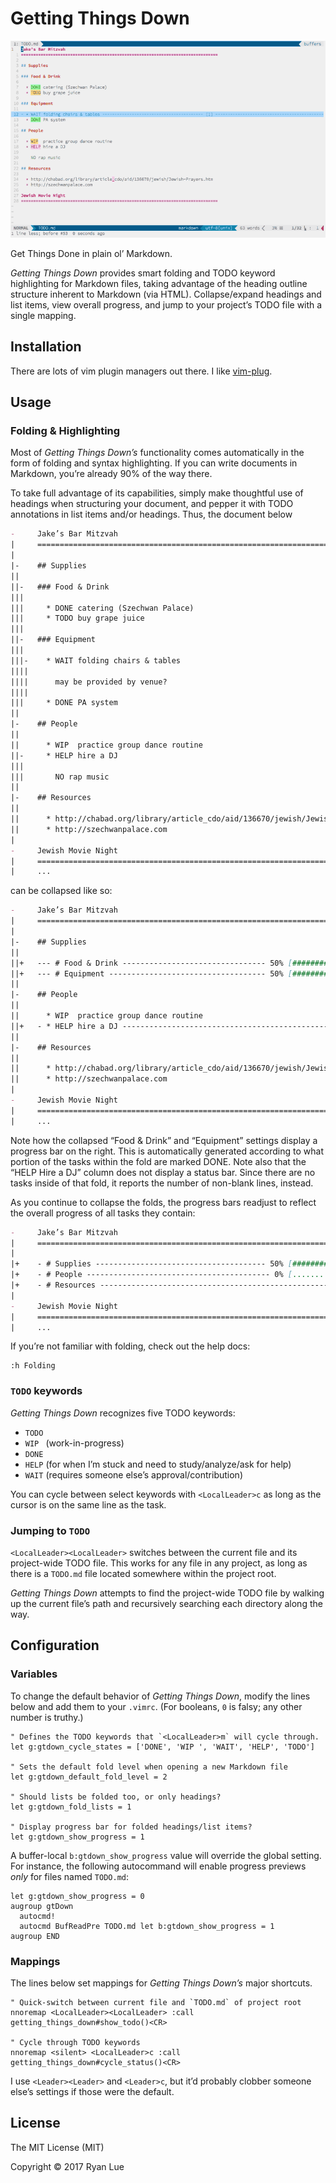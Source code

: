 Getting Things Down
===================

![](https://raw.githubusercontent.com/rlue/i/master/vim-getting-things-down/demo.gif)

Get Things Done in plain ol’ Markdown.

_Getting Things Down_ provides smart folding and TODO keyword highlighting for Markdown files, taking advantage of the heading outline structure inherent to Markdown (via HTML). Collapse/expand headings and list items, view overall progress, and jump to your project’s TODO file with a single mapping.

Installation
------------

There are lots of vim plugin managers out there. I like [vim-plug](https://github.com/junegunn/vim-plug).

Usage
-----

### Folding & Highlighting

Most of _Getting Things Down’s_ functionality comes automatically in the form of folding and syntax highlighting. If you can write documents in Markdown, you’re already 90% of the way there.

To take full advantage of its capabilities, simply make thoughtful use of headings when structuring your document, and pepper it with TODO annotations in list items and/or headings. 
Thus, the document below

```markdown
-     Jake’s Bar Mitzvah
|     ================================================================================
|     
|-    ## Supplies
||    
||-   ### Food & Drink
|||   
|||     * DONE catering (Szechwan Palace)
|||     * TODO buy grape juice
|||   
||-   ### Equipment
|||   
|||-    * WAIT folding chairs & tables
||||
||||      may be provided by venue?
||||
|||     * DONE PA system
||    
|-    ## People
||    
||      * WIP  practice group dance routine
||-     * HELP hire a DJ
||| 
|||       NO rap music
||    
|-    ## Resources
||    
||      * http://chabad.org/library/article_cdo/aid/136670/jewish/Jewish-Prayers.htm
||      * http://szechwanpalace.com
|
-     Jewish Movie Night
|     ================================================================================
|     ...
```

can be collapsed like so:

```markdown
-     Jake’s Bar Mitzvah
|     ================================================================================
|     
|-    ## Supplies
||    
||+   --- # Food & Drink -------------------------------- 50% [##########..........] -
||+   --- # Equipment ----------------------------------- 50% [##########..........] -
||    
|-    ## People
||    
||      * WIP  practice group dance routine
||+   - * HELP hire a DJ ------------------------------------------------------- [1] -
||    
|-    ## Resources
||    
||      * http://chabad.org/library/article_cdo/aid/136670/jewish/Jewish-Prayers.htm
||      * http://szechwanpalace.com
|
-     Jewish Movie Night
|     ================================================================================
|     ...
```

Note how the collapsed “Food & Drink” and “Equipment” settings display a progress bar on the right. This is automatically generated according to what portion of the tasks within the fold are marked DONE. Note also that the “HELP Hire a DJ” column does not display a status bar. Since there are no tasks inside of that fold, it reports the number of non-blank lines, instead.

As you continue to collapse the folds, the progress bars readjust to reflect the overall progress of all tasks they contain:

```markdown
-     Jake’s Bar Mitzvah
|     ================================================================================
|     
|+    - # Supplies -------------------------------------- 50% [##########..........] -
|+    - # People ----------------------------------------- 0% [....................] -
|+    - # Resources ------------------------------------------------------------ [2] -
|
-     Jewish Movie Night
|     ================================================================================
|     ...
```

If you’re not familiar with folding, check out the help docs:

```viml
:h Folding
```

### `TODO` keywords

_Getting Things Down_ recognizes five TODO keywords:

  * `TODO`
  * `WIP ` (work-in-progress)
  * `DONE`
  * `HELP` (for when I’m stuck and need to study/analyze/ask for help)
  * `WAIT` (requires someone else’s approval/contribution)

You can cycle between select keywords with `<LocalLeader>c` as long as the cursor is on the same line as the task.

### Jumping to `TODO`

`<LocalLeader><LocalLeader>` switches between the current file and its project-wide TODO file. This works for any file in any project, as long as there is a `TODO.md` file located somewhere within the project root.

_Getting Things Down_ attempts to find the project-wide TODO file by walking up the current file’s path and recursively searching each directory along the way.

Configuration
-------------

### Variables

To change the default behavior of _Getting Things Down_, modify the lines below and add them to your `.vimrc`. (For booleans, `0` is falsy; any other number is truthy.)

```viml
" Defines the TODO keywords that `<LocalLeader>m` will cycle through.
let g:gtdown_cycle_states = ['DONE', 'WIP ', 'WAIT', 'HELP', 'TODO']

" Sets the default fold level when opening a new Markdown file
let g:gtdown_default_fold_level = 2

" Should lists be folded too, or only headings?
let g:gtdown_fold_lists = 1

" Display progress bar for folded headings/list items?
let g:gtdown_show_progress = 1
```

A buffer-local `b:gtdown_show_progress` value will override the global setting. For instance, the following autocommand will enable progress previews _only_ for files named `TODO.md`:

```viml
let g:gtdown_show_progress = 0
augroup gtDown
  autocmd!
  autocmd BufReadPre TODO.md let b:gtdown_show_progress = 1
augroup END
```

### Mappings

The lines below set mappings for _Getting Things Down’s_ major shortcuts.

```viml
" Quick-switch between current file and `TODO.md` of project root
nnoremap <LocalLeader><LocalLeader> :call getting_things_down#show_todo()<CR>

" Cycle through TODO keywords
nnoremap <silent> <LocalLeader>c :call getting_things_down#cycle_status()<CR>
```

I use `<Leader><Leader>` and `<Leader>c`, but it’d probably clobber someone else’s settings if those were the default.

License
-------

The MIT License (MIT)

Copyright © 2017 Ryan Lue
